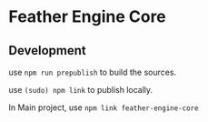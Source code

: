 # Feather Engine Core

## Development

use `npm run prepublish` to build the sources.

use `(sudo) npm link` to publish locally.

In Main project, use `npm link feather-engine-core`
